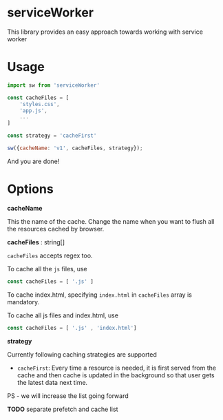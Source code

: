 # serviceWorker
This library provides an easy approach towards working with service worker

# Usage
```js
import sw from 'serviceWorker'

const cacheFiles = [
    'styles.css',
    'app.js',
    ...
]

const strategy = 'cacheFirst'

sw({cacheName: 'v1', cacheFiles, strategy});

```

And you are done!

# Options

**cacheName**

This the name of the cache. Change the name when you want to flush all the resources cached by browser.

**cacheFiles** : string[]

`cacheFiles` accepts regex too.

To cache all the `js` files, use

```js
const cacheFiles = [ '.js' ]

```

To cache index.html, specifying `index.html` in `cacheFiles` array is mandatory.

 To cache all js files and index.html, use
```js
const cacheFiles = [ '.js' , 'index.html']
```

**strategy**

Currently following caching strategies are supported

- `cacheFirst`: Every time a resource is needed, it is first served from the cache and then cache is updated in the background so that user gets the latest data next time.

PS - we will increase the list going forward

**TODO**
separate prefetch and cache list
